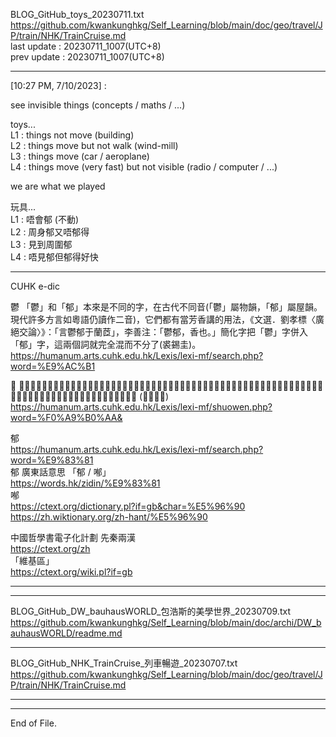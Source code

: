   
BLOG_GitHub_toys_20230711.txt  
  https://github.com/kwankunghkg/Self_Learning/blob/main/doc/geo/travel/JP/train/NHK/TrainCruise.md  
last update : 20230711_1007(UTC+8)  
prev update : 20230711_1007(UTC+8)  
  
----  
  
[10:27 PM, 7/10/2023] :  
  
see invisible things (concepts / maths / ...)  
  
toys...  
L1 : things not move (building)  
L2 : things move but not walk (wind-mill)  
L3 : things move (car / aeroplane)  
L4 : things move (very fast) but not visible (radio / computer / ...)  
  
we are what we played  
  
玩具...   
L1 : 唔會郁 (不動)  
L2 : 周身郁又唔郁得  
L3 : 見到周圍郁  
L4 : 唔見郁但郁得好快  
  
  
  
----  
  
CUHK e-dic  
  
鬱  「鬱」和「郁」本來是不同的字，在古代不同音(「鬱」屬物韻，「郁」屬屋韻。現代許多方言如粵語仍讀作二音)，它們都有當芳香講的用法，《文選．劉孝標〈廣絕交論〉》：「言鬱郁于蘭茝」，李善注：「鬱郁，香也。」簡化字把「鬱」字併入「郁」字，這兩個詞就完全混而不分了(裘錫圭)。  
  https://humanum.arts.cuhk.edu.hk/Lexis/lexi-mf/search.php?word=%E9%AC%B1  
  
𩰪  芳艸也。十葉爲貫，百廾貫，築以煮之爲𩰪。从𦥑、冖、缶、鬯。彡，其飾也。一曰：𩰪鬯，百艸之華，遠方𩰪人所貢，芳艸合釀之以降神。𩰪，今𩰪林郡也。〔迂勿切〕 (《說文》)  
  https://humanum.arts.cuhk.edu.hk/Lexis/lexi-mf/shuowen.php?word=%F0%A9%B0%AA&  
  
郁    
  https://humanum.arts.cuhk.edu.hk/Lexis/lexi-mf/search.php?word=%E9%83%81  
郁 廣東話意思 「郁 / 喐」  
  https://words.hk/zidin/%E9%83%81  
喐    
  https://ctext.org/dictionary.pl?if=gb&char=%E5%96%90  
  https://zh.wiktionary.org/zh-hant/%E5%96%90  
    
中國哲學書電子化計劃 先秦兩漢  
  https://ctext.org/zh  
「維基區」  
  https://ctext.org/wiki.pl?if=gb  
  
  
----  
  
  
----  
  
BLOG_GitHub_DW_bauhausWORLD_包浩斯的美學世界_20230709.txt  
  https://github.com/kwankunghkg/Self_Learning/blob/main/doc/archi/DW_bauhausWORLD/readme.md  
  
----  
  
BLOG_GitHub_NHK_TrainCruise_列車暢遊_20230707.txt  
  https://github.com/kwankunghkg/Self_Learning/blob/main/doc/geo/travel/JP/train/NHK/TrainCruise.md  
  
----  
  
  
  
----  
End of File.  
